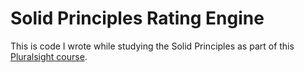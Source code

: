 # Solid Principles Rating Engine

This is code I wrote while studying the Solid Principles as part of this [Pluralsight course](https://app.pluralsight.com/library/courses/csharp-solid-principles/table-of-contents).
